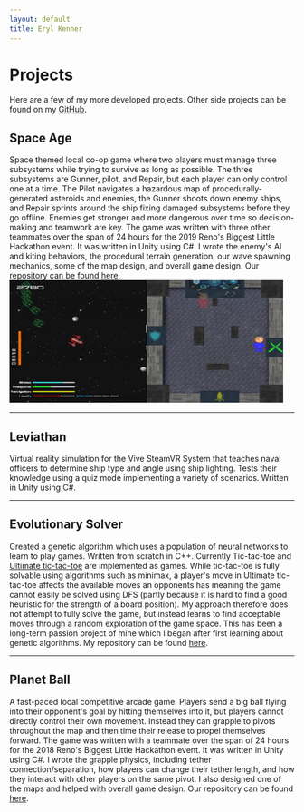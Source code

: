 ```yaml
---
layout: default
title: Eryl Kenner
---
```

# Projects

Here are a few of my more developed projects. Other side projects can be found on my <a href="https://github.com/Eryl2000">GitHub</a>.

<h2>Space Age</h2>
Space themed local co-op game where two players must manage three subsystems while trying to survive as long as possible. The three subsystems are Gunner, pilot, and Repair, but each player can only control one at a time. The Pilot navigates a hazardous map of procedurally-generated asteroids and enemies, the Gunner shoots down enemy ships, and Repair sprints around the ship fixing damaged subsystems before they go offline. Enemies get stronger and more dangerous over time so decision-making and teamwork are key. The game was written with three other teammates over the span of 24 hours for the 2019 Reno's Biggest Little Hackathon event. It was written in Unity using C#. I wrote the enemy's AI and kiting behaviors, the procedural terrain generation, our wave spawning mechanics, some of the map design, and overall game design. Our repository can be found <a href="https://github.com/kylebrain/hackathon-2019">here</a>.
<img class="project_image" src="/assets/images/space-age.png" width="484" height="216">
<hr>

<h2>Leviathan</h2>
Virtual reality simulation for the Vive SteamVR System that teaches naval officers to determine ship type and angle using ship lighting. Tests their knowledge using a quiz mode implementing a variety of scenarios. Written in Unity using C#.
<br>
<hr>

<h2>Evolutionary Solver</h2>
Created a genetic algorithm which uses a population of neural networks to learn to play games. Written from scratch in C++. Currently Tic-tac-toe and <a href="https://en.wikipedia.org/wiki/Ultimate_tic-tac-toe">Ultimate tic-tac-toe</a> are implemented as games. While tic-tac-toe is fully solvable using algorithms such as minimax, a player's move in Ultimate tic-tac-toe affects the available moves an opponents has meaning the game cannot easily be solved using DFS (partly because it is hard to find a good heuristic for the strength of a board position). My approach therefore does not attempt to fully solve the game, but instead learns to find acceptable moves through a random exploration of the game space. This has been a long-term passion project of mine which I began after first learning about genetic algorithms. My repository can be found <a href="https://github.com/Eryl2000/EvolutionarySolver">here</a>.
<br>

<hr>

<h2>Planet Ball</h2>
A fast-paced local competitive arcade game. Players send a big ball flying into their opponent's goal by hitting themselves into it, but players cannot directly control their own movement. Instead they can grapple to pivots throughout the map and then time their release to propel themselves forward. The game was written with a teammate over the span of 24 hours for the 2018 Reno's Biggest Little Hackathon event. It was written in Unity using C#. I wrote the grapple physics, including tether connection/separation, how players can change their tether length, and how they interact with other players on the same pivot. I also designed one of the maps and helped with overall game design. Our repository can be found <a href="https://github.com/Eryl2000/Hackathon2018">here</a>.
